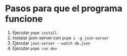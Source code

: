 # Pasos para que el programa funcione

1. Ejecutar ```pnpm install```
2. Instalar json-server con ```pnpm i -g json-server```
3. Ejecutar ```json-server --watch db.json```
4. Ejecutar ```pnpm run dev```